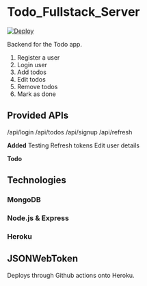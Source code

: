 # Todo_Fullstack_Server

[![Deploy](https://github.com/pikkutimo/Todo_Fullstack_Server/actions/workflows/main.yml/badge.svg)](https://github.com/pikkutimo/Todo_Fullstack_Server/actions/workflows/main.yml)

Backend for the Todo app.

1. Register a user
2. Login user
3. Add todos
4. Edit todos
5. Remove todos
6. Mark as done

## Provided APIs

/api/login
/api/todos
/api/signup
/api/refresh

**Added**
Testing
Refresh tokens
Edit user details

**Todo**

## Technologies

### MongoDB

### Node.js & Express

### Heroku

## JSONWebToken

Deploys through Github actions onto Heroku.


